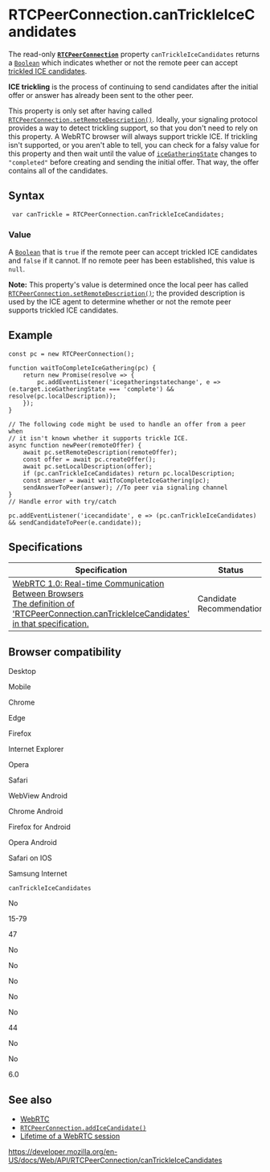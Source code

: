 RTCPeerConnection.canTrickleIceCandidates
=========================================

The read-only **[`RTCPeerConnection`](../rtcpeerconnection)** property `canTrickleIceCandidates` returns a [`Boolean`](https://developer.mozilla.org/en-US/docs/Web/JavaScript/Reference/Global_Objects/Boolean) which indicates whether or not the remote peer can accept [trickled ICE candidates](https://datatracker.ietf.org/doc/html/draft-ietf-mmusic-trickle-ice).

**ICE trickling** is the process of continuing to send candidates after the initial offer or answer has already been sent to the other peer.

This property is only set after having called [`RTCPeerConnection.setRemoteDescription()`](setremotedescription). Ideally, your signaling protocol provides a way to detect trickling support, so that you don't need to rely on this property. A WebRTC browser will always support trickle ICE. If trickling isn't supported, or you aren't able to tell, you can check for a falsy value for this property and then wait until the value of [`iceGatheringState`](icegatheringstate) changes to `"completed"` before creating and sending the initial offer. That way, the offer contains all of the candidates.

Syntax
------

     var canTrickle = RTCPeerConnection.canTrickleIceCandidates;

### Value

A [`Boolean`](https://developer.mozilla.org/en-US/docs/Web/JavaScript/Reference/Global_Objects/Boolean) that is `true` if the remote peer can accept trickled ICE candidates and `false` if it cannot. If no remote peer has been established, this value is `null`.

**Note:** This property's value is determined once the local peer has called [`RTCPeerConnection.setRemoteDescription()`](setremotedescription); the provided description is used by the ICE agent to determine whether or not the remote peer supports trickled ICE candidates.

Example
-------

    const pc = new RTCPeerConnection();

    function waitToCompleteIceGathering(pc) {
        return new Promise(resolve => {
            pc.addEventListener('icegatheringstatechange', e => (e.target.iceGatheringState === 'complete') && resolve(pc.localDescription));
        });
    }

    // The following code might be used to handle an offer from a peer when
    // it isn't known whether it supports trickle ICE.
    async function newPeer(remoteOffer) {
        await pc.setRemoteDescription(remoteOffer);
        const offer = await pc.createOffer();
        await pc.setLocalDescription(offer);
        if (pc.canTrickleIceCandidates) return pc.localDescription;
        const answer = await waitToCompleteIceGathering(pc);
        sendAnswerToPeer(answer); //To peer via signaling channel
    }
    // Handle error with try/catch

    pc.addEventListener('icecandidate', e => (pc.canTrickleIceCandidates) && sendCandidateToPeer(e.candidate));

Specifications
--------------

<table><thead><tr class="header"><th>Specification</th><th>Status</th><th>Comment</th></tr></thead><tbody><tr class="odd"><td><a href="https://w3c.github.io/webrtc-pc/#dom-rtcpeerconnection-cantrickleicecandidates">WebRTC 1.0: Real-time Communication Between Browsers<br />
<span class="small">The definition of 'RTCPeerConnection.canTrickleIceCandidates' in that specification.</span></a></td><td><span class="spec-cr">Candidate Recommendation</span></td><td>Initial specification.</td></tr></tbody></table>

Browser compatibility
---------------------

Desktop

Mobile

Chrome

Edge

Firefox

Internet Explorer

Opera

Safari

WebView Android

Chrome Android

Firefox for Android

Opera Android

Safari on IOS

Samsung Internet

`canTrickleIceCandidates`

No

15-79

47

No

No

No

No

No

44

No

No

6.0

See also
--------

-   [WebRTC](../webrtc_api)
-   [`RTCPeerConnection.addIceCandidate()`](addicecandidate)
-   [Lifetime of a WebRTC session](../webrtc_api/session_lifetime)

<a href="https://developer.mozilla.org/en-US/docs/Web/API/RTCPeerConnection/canTrickleIceCandidates" class="_attribution-link">https://developer.mozilla.org/en-US/docs/Web/API/RTCPeerConnection/canTrickleIceCandidates</a>
